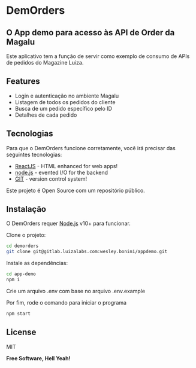 # DemOrders
## O App demo para acesso às API de Order da Magalu
Este aplicativo tem a função de servir como exemplo de consumo de APIs de pedidos do Magazine Luiza.

## Features

- Login e autenticação no ambiente Magalu
- Listagem de todos os pedidos do cliente
- Busca de um pedido específico pelo ID
- Detalhes de cada pedido

## Tecnologias

Para que o DemOrders funcione corretamente, você irá precisar das seguintes tecnologias:
- [ReactJS] - HTML enhanced for web apps!
- [node.js] - evented I/O for the backend
- [GIT] - version control system!

Este projeto é Open Source com um repositório público.

## Instalação

O DemOrders requer [Node.js](https://nodejs.org/) v10+ para funcionar.

Clone o projeto:

```sh
cd demorders
git clone git@gitlab.luizalabs.com:wesley.bonini/appdemo.git
```

Instale as dependências:
```sh
cd app-demo
npm i
```
Crie um arquivo .env com base no arquivo .env.example

Por fim, rode o comando para iniciar o programa
```sh
npm start
```

## License

MIT

**Free Software, Hell Yeah!**

[//]: # (These are reference links used in the body of this note and get stripped out when the markdown processor does its job. There is no need to format nicely because it shouldn't be seen. Thanks SO -
http://stackoverflow.com/questions/4823468/store-comments-in-markdown-syntax)

   [dill]: <https://github.com/joemccann/dillinger>
   [node.js]: <http://nodejs.org>
   [ReactJS]: <https://reactjs.org/>
   [GIT]: <https://git-scm.com/>